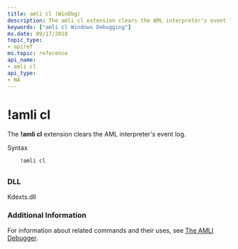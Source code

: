 ```yaml
---
title: amli cl (WinDbg)
description: The amli cl extension clears the AML interpreter's event log.
keywords: ["amli cl Windows Debugging"]
ms.date: 09/17/2018
topic_type:
- apiref
ms.topic: reference
api_name:
- amli cl
api_type:
- NA
---
```


# !amli cl


The **!amli cl** extension clears the AML interpreter's event log.

Syntax

```dbgcmd
    !amli cl
```

## <span id="ddk__amli_cl_dbg"></span><span id="DDK__AMLI_CL_DBG"></span>


### <span id="DLL"></span><span id="dll"></span>DLL

Kdexts.dll

### Additional Information

For information about related commands and their uses, see [The AMLI Debugger](the-amli-debugger.md).

 

 





